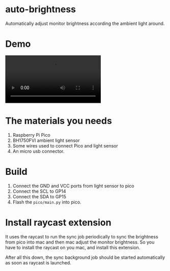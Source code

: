# auto-brightness

Automatically adjust monitor brightness according the ambient light around.


# Demo

![](assets/IMG_3740.mov)

# The materials you needs

1. Raspberry Pi Pico
2. BH1750FVI ambient light sensor
3. Some wires used to connect Pico and light sensor
4. An micro usb connector.

# Build 

1. Connect the GND and VCC ports from light sensor to pico
2. Connect the SCL to GP14
3. Connect the SDA to GP15
4. Flash the `pico/main.py` into pico.

# Install raycast extension

It uses the raycast to run the sync job periodically to sync the brightness from pico into mac and then mac adjust the monitor brightness.
So you have to install the raycast on you mac, and install this extension.

After all this down, the sync background job should be started automatically as soon as raycast is launched.
